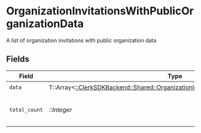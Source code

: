 # OrganizationInvitationsWithPublicOrganizationData

A list of organization invitations with public organization data


## Fields

| Field                                                                                                                                                            | Type                                                                                                                                                             | Required                                                                                                                                                         | Description                                                                                                                                                      |
| ---------------------------------------------------------------------------------------------------------------------------------------------------------------- | ---------------------------------------------------------------------------------------------------------------------------------------------------------------- | ---------------------------------------------------------------------------------------------------------------------------------------------------------------- | ---------------------------------------------------------------------------------------------------------------------------------------------------------------- |
| `data`                                                                                                                                                           | T::Array<[::ClerkSDKBackend::Shared::OrganizationInvitationWithPublicOrganizationData](../../models/shared/organizationinvitationwithpublicorganizationdata.md)> | :heavy_check_mark:                                                                                                                                               | N/A                                                                                                                                                              |
| `total_count`                                                                                                                                                    | *::Integer*                                                                                                                                                      | :heavy_check_mark:                                                                                                                                               | Total number of organization invitations<br/>                                                                                                                    |